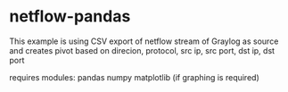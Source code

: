 # netflow-pandas
This example is using CSV export of netflow stream of Graylog as source and creates pivot based on direcion, protocol, src ip, src port, dst ip, dst port

requires modules:
pandas
numpy
matplotlib (if graphing is required)

